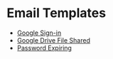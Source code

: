 # Email Templates

* [Google Sign-in](/google-sign-in/index.html)
* [Google Drive File Shared](/google-drive-file-shared/index.html)
* [Password Expiring](/password-expiring/index.html)
